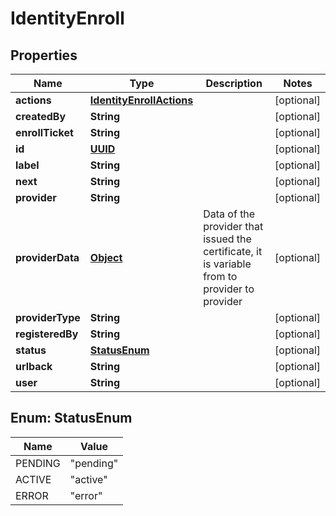 

# IdentityEnroll

## Properties

Name | Type | Description | Notes
------------ | ------------- | ------------- | -------------
**actions** | [**IdentityEnrollActions**](IdentityEnrollActions.md) |  |  [optional]
**createdBy** | **String** |  |  [optional]
**enrollTicket** | **String** |  |  [optional]
**id** | [**UUID**](UUID.md) |  |  [optional]
**label** | **String** |  |  [optional]
**next** | **String** |  |  [optional]
**provider** | **String** |  |  [optional]
**providerData** | [**Object**](.md) | Data of the provider that issued the certificate, it is variable from to provider to provider |  [optional]
**providerType** | **String** |  |  [optional]
**registeredBy** | **String** |  |  [optional]
**status** | [**StatusEnum**](#StatusEnum) |  |  [optional]
**urlback** | **String** |  |  [optional]
**user** | **String** |  |  [optional]



## Enum: StatusEnum

Name | Value
---- | -----
PENDING | &quot;pending&quot;
ACTIVE | &quot;active&quot;
ERROR | &quot;error&quot;



